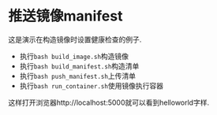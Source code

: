 # 推送镜像manifest

这是演示在构造镜像时设置健康检查的例子.

+ 执行`bash build_image.sh`构造镜像
+ 执行`bash build_manifest.sh`构造清单
+ 执行`bash push_manifest.sh`上传清单
+ 执行`bash run_container.sh`使用镜像执行容器

这样打开浏览器http://localhost:5000就可以看到helloworld字样.
